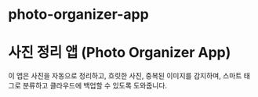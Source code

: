 # photo-organizer-app
# 사진 정리 앱 (Photo Organizer App)

이 앱은 사진을 자동으로 정리하고, 흐릿한 사진, 중복된 이미지를 감지하며, 스마트 태그로 분류하고 클라우드에 백업할 수 있도록 도와줍니다.
